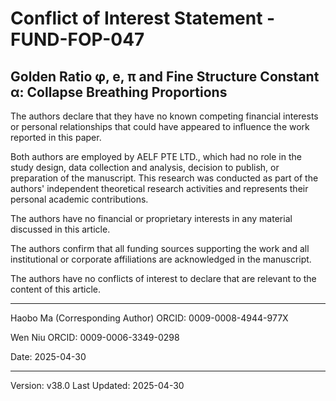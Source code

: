 # Conflict of Interest Statement - FUND-FOP-047

## Golden Ratio φ, e, π and Fine Structure Constant α: Collapse Breathing Proportions

The authors declare that they have no known competing financial interests or personal relationships that could have appeared to influence the work reported in this paper.

Both authors are employed by AELF PTE LTD., which had no role in the study design, data collection and analysis, decision to publish, or preparation of the manuscript. This research was conducted as part of the authors' independent theoretical research activities and represents their personal academic contributions.

The authors have no financial or proprietary interests in any material discussed in this article.

The authors confirm that all funding sources supporting the work and all institutional or corporate affiliations are acknowledged in the manuscript.

The authors have no conflicts of interest to declare that are relevant to the content of this article.

---

Haobo Ma (Corresponding Author)
ORCID: 0009-0008-4944-977X

Wen Niu
ORCID: 0009-0006-3349-0298

Date: 2025-04-30

---

Version: v38.0
Last Updated: 2025-04-30 